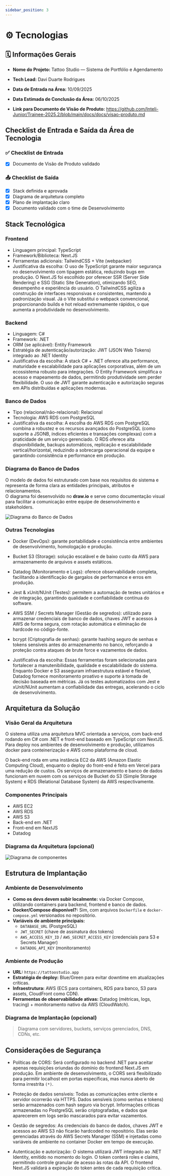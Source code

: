 ```yaml
---
sidebar_position: 3
---
```


# ⚙️ Tecnologias

## 🗓 Informações Gerais

- **Nome do Projeto:**
Tattoo Studio — Sistema de Portfólio e Agendamento

- **Tech Lead:**
Davi Duarte Rodrigues

- **Data de Entrada na Área:**
10/09/2025

- **Data Estimada de Conclusão da Área:**
06/10/2025

- **Link para Documento de Visão de Produto:**
https://github.com/Inteli-Junior/Trainee-2025.2/blob/main/docs/docs/visao-produto.md

## Checklist de Entrada e Saída da Área de Tecnologia

### ✅ Checklist de Entrada

- [X] Documento de Visão de Produto validado

### 📤 Checklist de Saída

- [X] Stack definida e aprovada
- [X] Diagrama de arquitetura completo
- [X] Plano de implantação claro
- [X] Documento validado com o time de Desenvolvimento

## Stack Tecnológica

### Frontend

- Linguagem principal: TypeScript
- Framework/Biblioteca: Next.JS
- Ferramentas adicionais: TailwindCSS + Vite (webpacker)
- Justificativa da escolha: O uso de TypeScript garante maior segurança no desenvolvimento com tipagem estática, reduzindo bugs em produção. O Next.JS foi escolhido por oferecer SSR (Server Side Rendering) e SSG (Static Site Generation), otimizando SEO, desempenho e experiência do usuário. O TailwindCSS agiliza a construção de interfaces responsivas e consistentes, mantendo a padronização visual. Já o Vite substitui o webpack convencional, proporcionando builds e hot reload extremamente rápidos, o que aumenta a produtividade no desenvolvimento.

### Backend

- Linguagem: C#
- Framework: .NET
- ORM (se aplicável): Entity Framework
- Estratégia de autenticação/autorização: JWT (JSON Web Tokens) integrado ao .NET Identity
- Justificativa da escolha: A stack C# + .NET oferece alta performance, maturidade e escalabilidade para aplicações corporativas, além de um ecossistema robusto para integrações. O Entity Framework simplifica o acesso e mapeamento de dados, permitindo produtividade sem perder flexibilidade. O uso de JWT garante autenticação e autorização seguras em APIs distribuídas e aplicações modernas.

### Banco de Dados

- Tipo (relacional/não-relacional): Relacional
- Tecnologia: AWS RDS com PostgreSQL
- Justificativa da escolha: A escolha do AWS RDS com PostgreSQL combina a robustez e os recursos avançados do PostgreSQL (como suporte a JSONB, índices eficientes e transações complexas) com a praticidade de um serviço gerenciado. O RDS oferece alta disponibilidade, backups automáticos, replicação e escalabilidade vertical/horizontal, reduzindo a sobrecarga operacional da equipe e garantindo consistência e performance em produção.

### Diagrama do Banco de Dados

O modelo de dados foi estruturado com base nos requisitos do sistema e representa de forma clara as entidades principais, atributos e relacionamentos.  
O diagrama foi desenvolvido no **draw.io** e serve como documentação visual para facilitar a comunicação entre equipe de desenvolvimento e stakeholders.  

![Diagrama do Banco de Dados](../../assets/diagrama-entidade-relacionamento-ej.png)



### Outras Tecnologias

- Docker (DevOps): garante portabilidade e consistência entre ambientes de desenvolvimento, homologação e produção.

- Bucket S3 (Storage): solução escalável e de baixo custo da AWS para armazenamento de arquivos e assets estáticos.

- Datadog (Monitoramento e Logs): oferece observabilidade completa, facilitando a identificação de gargalos de performance e erros em produção.

- Jest & xUnit/NUnit (Testes): permitem a automação de testes unitários e de integração, garantindo qualidade e confiabilidade contínua do software.

- AWS SSM / Secrets Manager (Gestão de segredos): utilizado para armazenar credenciais de banco de dados, chaves JWT e acessos à AWS de forma segura, com rotação automática e eliminação de hardcode no código-fonte.

- bcrypt (Criptografia de senhas): garante hashing seguro de senhas e tokens sensíveis antes do armazenamento no banco, reforçando a proteção contra ataques de brute force e vazamentos de dados.

- Justificativa da escolha:
Essas ferramentas foram selecionadas para fortalecer a manutenibilidade, qualidade e escalabilidade do sistema. Enquanto Docker e S3 asseguram infraestrutura estável e flexível, Datadog fornece monitoramento proativo e suporte à tomada de decisão baseada em métricas. Já os testes automatizados com Jest e xUnit/NUnit aumentam a confiabilidade das entregas, acelerando o ciclo de desenvolvimento.

## Arquitetura da Solução

### Visão Geral da Arquitetura

O sistema utiliza uma arquitetura MVC orientada a serviços, com back-end rodando em C# com .NET e front-end baseado em TypeScript com NextJS. Para deploy nos ambientes de desenvolvimento e produção, utilizamos docker para conteinerização e AWS como plataforma de cloud.

O back-end roda em uma instância EC2 da AWS (Amazon Elastic Computing Cloud), enquanto o deploy do front-end é feito em Vercel para uma redução de custos. Os serviços de armazenamento e banco de dados funcionam em nuvem com os serviços de Bucket do S3 (Simple Storage System) e RDS (Relational Database System) da AWS respectivamente.

### Componentes Principais
- AWS EC2
- AWS RDS
- AWS S3
- Back-end em .NET
- Front-end em NextJS
- Datadog

### Diagrama da Arquitetura (opcional)

![Diagrama de componentes](../../assets/diagrama-componentes.jpg)

## Estrutura de Implantação

### Ambiente de Desenvolvimento
- **Como os devs devem subir localmente:** via Docker Compose, utilizando containers para backend, frontend e banco de dados.  
- **Docker/Compose disponível?:** Sim, com arquivos `Dockerfile` e `docker-compose.yml` versionados no repositório.  
- **Variáveis de ambiente principais:**  
  - `DATABASE_URL` (PostgreSQL)  
  - `JWT_SECRET` (chave de assinatura dos tokens)  
  - `AWS_ACCESS_KEY_ID` / `AWS_SECRET_ACCESS_KEY` (credenciais para S3 e Secrets Manager)  
  - `DATADOG_API_KEY` (monitoramento)  

### Ambiente de Produção
- **URL:** `https://tattoostudio.app` 
- **Estratégia de deploy:** Blue/Green para evitar downtime em atualizações críticas.  
- **Infraestrutura:** AWS (ECS para containers, RDS para banco, S3 para assets, CloudFront como CDN).  
- **Ferramentas de observabilidade ativas:** Datadog (métricas, logs, tracing) + monitoramento nativo da AWS (CloudWatch).  


### Diagrama de Implantação (opcional)
> Diagrama com servidores, buckets, serviços gerenciados, DNS, CDNs, etc.

## Considerações de Segurança

- Políticas de CORS: Será configurado no backend .NET para aceitar apenas requisições oriundas do domínio do frontend Next.JS em produção. Em ambiente de desenvolvimento, o CORS será flexibilizado para permitir localhost em portas específicas, mas nunca aberto de forma irrestrita `(*)`.

- Proteção de dados sensíveis: Todas as comunicações entre cliente e servidor ocorrerão via HTTPS. Dados sensíveis (como senhas e tokens) serão armazenados com hash seguro via bcrypt. Informações críticas armazenadas no PostgreSQL serão criptografadas, e dados que aparecerem em logs serão mascarados para evitar vazamentos.

- Gestão de segredos:
As credenciais do banco de dados, chaves JWT e acessos ao AWS S3 não ficarão hardcoded no repositório. Elas serão gerenciadas através do AWS Secrets Manager (SSM) e injetadas como variáveis de ambiente no container Docker em tempo de execução.

- Autenticação e autorização:
O sistema utilizará JWT integrado ao .NET Identity, emitido no momento do login. O token conterá roles e claims, permitindo controle granular de acesso às rotas da API. O frontend Next.JS validará a expiração do token antes de cada requisição crítica.